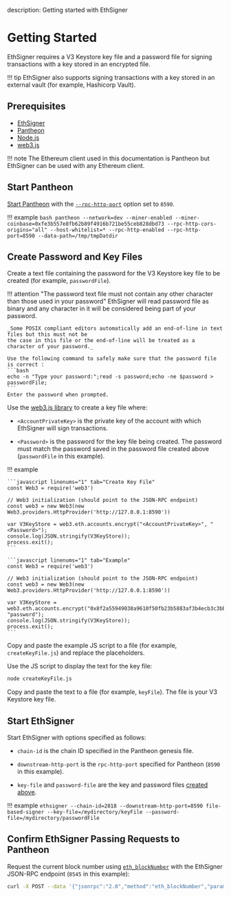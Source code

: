 description: Getting started with EthSigner
<!--- END of page meta data -->

# Getting Started 

EthSigner requires a V3 Keystore key file and a password file for signing transactions
with a key stored in an encrypted file.

!!! tip 
    EthSigner also supports signing transactions with a key stored in an external vault (for example, Hashicorp Vault).  

## Prerequisites 

* [EthSigner](../Installation/Install-Binaries.md)
* [Pantheon](https://docs.pantheon.pegasys.tech/en/stable/Installation/Install-Binaries/)
* [Node.js](https://nodejs.org/en/download/)
* [web3.js](https://github.com/ethereum/web3.js/)

!!! note
    The Ethereum client used in this documentation is Pantheon but EthSigner can be used with any Ethereum client.     


## Start Pantheon 

[Start Pantheon](https://docs.pantheon.pegasys.tech/en/stable/Getting-Started/Starting-Pantheon/) with the 
[`--rpc-http-port`](https://docs.pantheon.pegasys.tech/en/stable/Reference/Pantheon-CLI-Syntax/#rpc-http-port)
option set to `8590`. 

!!! example
    ```bash
    pantheon --network=dev --miner-enabled --miner-coinbase=0xfe3b557e8fb62b89f4916b721be55ceb828dbd73 --rpc-http-cors-origins="all" --host-whitelist=* --rpc-http-enabled --rpc-http-port=8590 --data-path=/tmp/tmpDatdir
    ```

## Create Password and Key Files 

Create a text file containing the password for the V3 Keystore key file to be created (for example, `passwordFile`). 

!!! attention "The password text file must not contain any other character than those used in your password"
    EthSigner will read password file as binary and any character in it will be considered being part
    of your password.
    
    _Some POSIX compliant editors automatically add an end-of-line in text files but this must not be
    the case in this file or the end-of-line will be treated as a character of your password._
    
    Use the following command to safely make sure that the password file is correct :
    ```bash
    echo -n "Type your password:";read -s password;echo -ne $password > passwordFile;
    ```
    Enter the password when prompted.

Use the [web3.js library](https://github.com/ethereum/web3.js/) to create a key file where: 

* `<AccountPrivateKey>` is the private key of the account with which EthSigner will sign transactions.  

* `<Password>` is the password for the key file being created. The password must match the password saved in the 
   password file created above (`passwordFile` in this example).

!!! example 

    ```javascript linenums="1" tab="Create Key File"
    const Web3 = require('web3')
    
    // Web3 initialization (should point to the JSON-RPC endpoint)
    const web3 = new Web3(new Web3.providers.HttpProvider('http://127.0.0.1:8590'))
    
    var V3KeyStore = web3.eth.accounts.encrypt("<AccountPrivateKey>", "<Password>");
    console.log(JSON.stringify(V3KeyStore));
    process.exit();
    ```
    
    ```javascript linenums="1" tab="Example"
    const Web3 = require('web3')
        
    // Web3 initialization (should point to the JSON-RPC endpoint)
    const web3 = new Web3(new Web3.providers.HttpProvider('http://127.0.0.1:8590'))
        
    var V3KeyStore = web3.eth.accounts.encrypt("0x8f2a55949038a9610f50fb23b5883af3b4ecb3c3bb792cbcefbd1542c692be63", "password");
    console.log(JSON.stringify(V3KeyStore));
    process.exit();
    ```
    
Copy and paste the example JS script to a file (for example, `createKeyFile.js`) and replace the placeholders. 

Use the JS script to display the text for the key file: 

```bash
node createKeyFile.js
```

Copy and paste the text to a file (for example, `keyFile`). The file is your V3 Keystore key file. 
    
## Start EthSigner

Start EthSigner with options specified as follows: 

* `chain-id` is the chain ID specified in the Pantheon genesis file. 

* `downstream-http-port` is the `rpc-http-port` specified for Pantheon (`8590` in this example). 

* `key-file` and `password-file` are the key and password files [created above](#create-password-and-key-files).  

!!! example
    ```
    ethsigner --chain-id=2018 --downstream-http-port=8590 file-based-signer --key-file=/mydirectory/keyFile --password-file=/mydirectory/passwordFile
    ```

## Confirm EthSigner Passing Requests to Pantheon 

Request the current block number using [`eth_blockNumber`](https://docs.pantheon.pegasys.tech/en/stable/Reference/JSON-RPC-API-Methods/#eth_blocknumber) with the EthSigner JSON-RPC endpoint (`8545` in this example): 

```bash
curl -X POST --data '{"jsonrpc":"2.0","method":"eth_blockNumber","params":[],"id":51}' http://127.0.0.1:8545
```